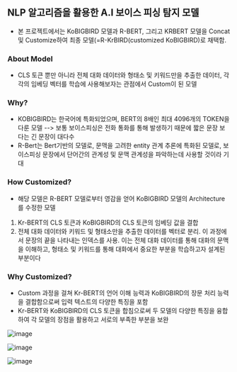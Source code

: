 ## NLP 알고리즘을 활용한 A.I 보이스 피싱 탐지 모델
- 본 프로젝트에서는 KoBIGBIRD 모델과 R-BERT, 그리고 KRBERT 모델을 Concat 및 Customize하여 최종 모델(=R-KrBIRD(customized KoBIGBIRD)로 채택함.


### About Model
* CLS 토큰 뿐만 아니라 전체 대화 데이터와 형태소 및 키워드만을 추출한 데이터, 각각의 임베딩 벡터를 학습에 사용해보자는 관점에서 Custom이 된 모델
  
### Why? 
* KOBIGBIRD는 한국어에 특화되었으며, BERT의 8배인 최대 4096개의 TOKEN을 다룬 모델
--> 보통 보이스피싱은 전화 통화를 통해 발생하기 때문에 짧은 문장 보다는 긴 문장이 대다수
* R-Bert는 Bert기반의 모델로, 문맥을 고려한 entity 관계 추론에 특화된 모델로, 보이스피싱 문장에서 단어간의 관계성 및 문맥 관계성을 파악하는데 사용할 것이라 기대
  
### How Customized?
* 해당 모델은 R-BERT 모델로부터 영감을 얻어 KoBIGBIRD 모델의 Architecture를 수정한 모델

1. Kr-BERT의 CLS 토큰과 KoBIGBIRD의 CLS 토큰의 임베딩 값을 결합
2. 전체 대화 데이터와 키워드 및 형태소만을 추출한 데이터를 벡터로 분리. 이 과정에서 문장의 끝을 나타내는 인덱스를 사용. 이는 전체 대화 데이터를 통해 대화의 문맥을 이해하고, 형태소 및 키워드를 통해 대화에서 중요한 부분을 학습하고자 설계된 부분이다

### Why Customized?
* Custom 과정을 걸쳐 Kr-BERT의 언어 이해 능력과 KoBIGBIRD의 장문 처리 능력을 결합함으로써 입력 텍스트의  다양한 특징을 포함
* Kr-BERT와 KoBIGBIRD의 CLS 토큰을 합침으로써 두 모델의  다양한 특징을 융합하여 각 모델의 장점을 활용하고 서로의 부족한 부분을 보완


![image](https://github.com/Voice-Phishing-Prevention-Project/NLP_CustomModel/assets/79118751/ec04554c-5ddc-42a8-a99c-096a7bcef2f9)

![image](https://github.com/Voice-Phishing-Prevention-Project/NLP_CustomModel/assets/79118751/8416654d-96b0-44ba-9625-2935a7528bb0)

![image](https://github.com/pej0918/2022_Hanium_Project/assets/79118751/461cd96a-0420-49ba-80e7-3ca785bf631a)

